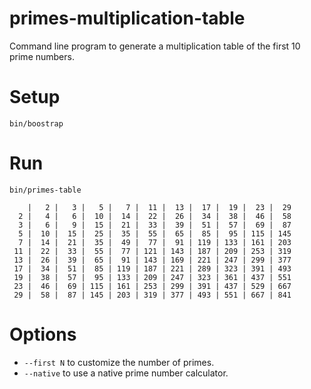 primes-multiplication-table
===========================

Command line program to generate a multiplication table of the first 10 prime numbers.

# Setup

    bin/boostrap 

# Run

    bin/primes-table
    
        |   2 |   3 |   5 |   7 |  11 |  13 |  17 |  19 |  23 |  29
      2 |   4 |   6 |  10 |  14 |  22 |  26 |  34 |  38 |  46 |  58
      3 |   6 |   9 |  15 |  21 |  33 |  39 |  51 |  57 |  69 |  87
      5 |  10 |  15 |  25 |  35 |  55 |  65 |  85 |  95 | 115 | 145
      7 |  14 |  21 |  35 |  49 |  77 |  91 | 119 | 133 | 161 | 203
     11 |  22 |  33 |  55 |  77 | 121 | 143 | 187 | 209 | 253 | 319
     13 |  26 |  39 |  65 |  91 | 143 | 169 | 221 | 247 | 299 | 377
     17 |  34 |  51 |  85 | 119 | 187 | 221 | 289 | 323 | 391 | 493
     19 |  38 |  57 |  95 | 133 | 209 | 247 | 323 | 361 | 437 | 551
     23 |  46 |  69 | 115 | 161 | 253 | 299 | 391 | 437 | 529 | 667
     29 |  58 |  87 | 145 | 203 | 319 | 377 | 493 | 551 | 667 | 841

# Options

- `--first N` to customize the number of primes.
- `--native` to use a native prime number calculator.
